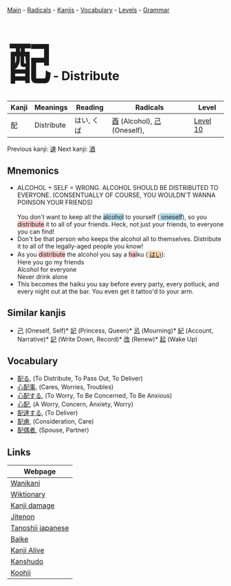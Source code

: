 <style> bigfont {font-size: 100px}</style>
[Main](../index.md) -
[Radicals](../radicals.md) -
[Kanjis](../kanjis.md) -
[Vocabulary](../vocabulary.md) -
[Levels](../levels.md) -
[Grammar](../grammar.md)
# <bigfont> 配</bigfont> - Distribute 

| Kanji | Meanings | Reading | Radicals | Level |
| --- | --- | --- | --- | --- |
| 配 | Distribute | はい, くば | [酉](../radicals/酉.md) (Alcohol), [己](../radicals/己.md) (Oneself),  | [Level 10](../levels/wk_level10.md) |

Previous kanji: [速](速.md) Next kanji: [酒](酒.md) 

## Mnemonics
 * <div>ALCOHOL + SELF = WRONG. ALCOHOL SHOULD BE DISTRIBUTED TO EVERYONE. (CONSENTUALLY OF COURSE, YOU WOULDN'T WANNA POINSON YOUR FRIENDS)</div><div><br></div>You don't want to keep all the <span style="background-color:#ADD8E6"> alcohol</span> to yourself (<span style="background-color:#ADD8E6"> oneself</span>), so you <span style="background-color:#ffcccb"> distribute</span> it to all of your friends. Heck, not just your friends, to everyone you can find!
* Don't be that person who keeps the alcohol all to themselves. Distribute it to all of the legally-aged people you know!
* As you <span style="background-color:#ffcccb"> distribute</span> the alcohol you say a <span style="background-color:#ffcccb"> hai</span>ku (<span style="background-color:#fed8b1"> [はい](https://jisho.org/search/はい)</span>):<br />Here you go my friends<br />Alcohol for everyone<br />Never drink alone
* This becomes the haiku you say before every party, every potluck, and every night out at the bar. You even get it tattoo'd to your arm.


## Similar kanjis
 * [己](己.md) (Oneself, Self)* [妃](妃.md) (Princess, Queen)* [忌](忌.md) (Mourning)* [紀](紀.md) (Account, Narrative)* [記](記.md) (Write Down, Record)* [改](改.md) (Renew)* [起](起.md) (Wake Up)


## Vocabulary
 * [配る](../vocabulary/配.md), (To Distribute, To Pass Out, To Deliver)
* [心配事](../vocabulary/配.md), (Cares, Worries, Troubles)
* [心配する](../vocabulary/配.md), (To Worry, To Be Concerned, To Be Anxious)
* [心配](../vocabulary/配.md), (A Worry, Concern, Anxiety, Worry)
* [配達する](../vocabulary/配.md), (To Deliver)
* [配慮](../vocabulary/配.md), (Consideration, Care)
* [配偶者](../vocabulary/配.md), (Spouse, Partner)



## Links 

| Webpage |
| --- |
| [Wanikani          ](https://www.wanikani.com/kanji/配) |
| [Wiktionary        ](https://en.wiktionary.org/wiki/配) |
| [Kanji damage      ](http://www.kanjidamage.com/kanji/search?utf8=✓&q=配) |
| [Jitenon           ](https://jitenon.com/kanji/配) |
| [Tanoshii japanese ](https://www.tanoshiijapanese.com/dictionary/kanji.cfm?k=配) |
| [Baike             ](https://baike.baidu.com/item/配) |
| [Kanji Alive       ](https://app.kanjialive.com/配) |
| [Kanshudo          ](https://www.kanshudo.com/searchmn?q=配) |
| [Koohii            ](https://kanji.koohii.com/study/kanji/配) |
